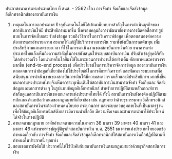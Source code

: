 ประกาศธนาคารแห่งประเทศไทย
ที่ สนส. - 2562
เรื่อง การจัดทำ จัดเก็บและจัดส่งข้อมูลอิเล็กทรอนิกส์ของสถาบันการเงิน
1. เหตุผลในการออกประกาศ
ปัจจุบันเทคโนโลยีได้เข้ามามีบทบาทสำคัญในการดำเนินธุรกิจของสถาบันการเงินให้มี
ประสิทธิภาพมากขึ้น ซึ่งครอบคลุมถึงการพัฒนาช่องทางการติดต่อสื่อสาร รูปแบบในการจัดเก็บและ
รับส่งข้อมูล รวมถึงวิธีการในการวิเคราะห์ข้อมูล เพื่อตอบสนองต่อความต้องการและอำนวยความ
สะดวกให้แก่ผู้ใช้บริการทางการเงิน รวมทั้งยังเป็นการลดต้นทุน เพิ่มประสิทธิภาพและลดระยะเวลา
ที่ใช้ในการดาเนินงานของสถาบันการเงินด้วย
ธนาคารแห่งประเทศไทยเล็งเห็นถึงความสำคัญในการสนับสนุนให้ระบบสถาบันการเงิน
ปรับตัวเข้าสู่ยุคดิจิทัลได้อย่างรวดเร็ว โดยนำเทคโนโลยีมาใช้ในกระบวนการทำงานได้อย่างเต็ม
ศักยภาพและครบวงจรมากขึ้น (end-to-end process) เพื่อประโยชน์ในการบริหารจัดการข้อมูล
ของสถาบันการเงิน ตลอดจนการนำข้อมูลที่เกี่ยวข้องไปใช้ประโยชน์ในการศึกษาวิเคราะห์ และพัฒนา
ระบบงานเพื่อสนับสนุนการดำเนินงานของสถาบันการเงินให้มีความสะดวกรวดเร็วและมีประสิทธิภาพ
มากยิ่งขึ้น ธนาคารแห่งประเทศไทยจึงเห็นควรระบุเพิ่มเติมให้สถาบันการเงินสามารถจัดทำ จัดเก็บและ
จัดส่งข้อมูลและเอกสารต่าง ๆ ในรูปแบบข้อมูลอิเล็กทรอนิกส์ สำหรับการปฏิบัติตามหลักเกณฑ์การ
กำกับดูแลสถาบันการเงินของธนาคารแห่งประเทศไทยได้ ทั้งนี้ สถาบันการเงินยังคงต้องปฏิบัติตาม
หลักเกณฑ์และข้อกำหนดของกฎหมายที่เกี่ยวข้อง เช่น กฎหมายว่าด้วยธุรกรรมทางอิเล็กทรอนิกส์
และสถาบันการเงินจะต้องกำหนดนโยบาย กระบวนการ และระบบควบคุมภายในที่เป็นมาตรฐาน
เพื่อให้ข้อมูลอิเล็กทรอนิกส์ดังกล่าวมีความน่าเชื่อถือ มีความชัดเจนและสามารถนำมาใช้ประโยชน์
ได้จริงในทางปฏิบัติ
2. อานาจตามกฎหมาย
อาศัยอำนาจตามความในมาตรา 36 มาตรา 39 มาตรา 40 มาตรา 41 และมาตรา 46
แห่งพระราชบัญญัติธุรกิจสถาบันการเงิน พ.ศ. 2551 ธนาคารแห่งประเทศไทยออกข้อกำหนดเกี่ยวกับ
การจัดทำ จัดเก็บและจัดส่งข้อมูลอิเล็กทรอนิกส์ให้สถาบันการเงินถือปฏิบัติตามที่กำหนดในประกาศนี้
ทุกแห่ง
3. ขอบเขตการบังคับใช้
ประกาศนี้ให้ใช้บังคับกับสถาบันการเงินตามกฎหมายว่าด้วยธุรกิจสถาบันการเงิน
